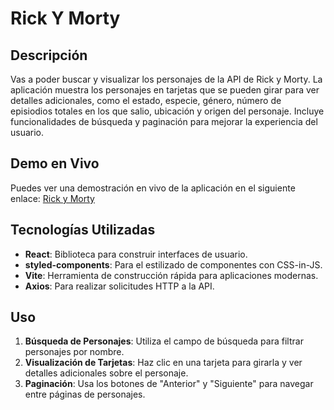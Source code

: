 # Rick Y Morty

## Descripción

Vas a poder buscar y visualizar los personajes de la API de Rick y Morty. La aplicación muestra los personajes en tarjetas que se pueden girar para ver detalles adicionales, como el estado, especie, género, número de episiodios totales en los que salio, ubicación y origen del personaje. Incluye funcionalidades de búsqueda y paginación para mejorar la experiencia del usuario.

## Demo en Vivo

Puedes ver una demostración en vivo de la aplicación en el siguiente enlace: [Rick y Morty](https://api-rick-morty-theta.vercel.app/buscador)

## Tecnologías Utilizadas

- **React**: Biblioteca para construir interfaces de usuario.
- **styled-components**: Para el estilizado de componentes con CSS-in-JS.
- **Vite**: Herramienta de construcción rápida para aplicaciones modernas.
- **Axios**: Para realizar solicitudes HTTP a la API.

## Uso

1. **Búsqueda de Personajes**: Utiliza el campo de búsqueda para filtrar personajes por nombre.
2. **Visualización de Tarjetas**: Haz clic en una tarjeta para girarla y ver detalles adicionales sobre el personaje.
3. **Paginación**: Usa los botones de "Anterior" y "Siguiente" para navegar entre páginas de personajes.
